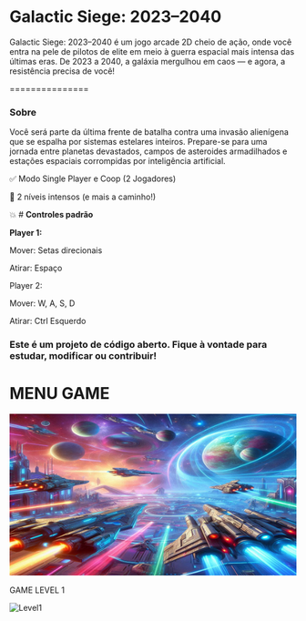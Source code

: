 # **Galactic Siege: 2023–2040**

Galactic Siege: 2023–2040 é um jogo arcade 2D cheio de ação, onde você entra na pele de pilotos de elite em meio à guerra espacial mais intensa das últimas eras. De 2023 a 2040, a galáxia mergulhou em caos — e agora, a resistência precisa de você!

===============
 

### Sobre

Você será parte da última frente de batalha contra uma invasão alienígena que se espalha por sistemas estelares inteiros. Prepare-se para uma jornada entre planetas devastados, campos de asteroides armadilhados e estações espaciais corrompidas por inteligência artificial.

✅ Modo Single Player e Coop (2 Jogadores)

🚀 2 níveis intensos (e mais a caminho!)


💥 # **Controles padrão**

**Player 1:**

Mover: Setas direcionais

Atirar: Espaço

Player 2:

Mover: W, A, S, D

Atirar: Ctrl Esquerdo


### Este é um projeto de código aberto. Fique à vontade para estudar, modificar ou contribuir!



# **MENU GAME**

![Menu](https://github.com/serginhokeyblade/Jogo-Galactic-Siege-2023-2040/blob/master/asset/MenuBg.png?raw=true)

GAME LEVEL 1

![Level1](https://github.com/user-attachments/assets/8af63514-178d-44c9-9eb0-299e0aee0933)

